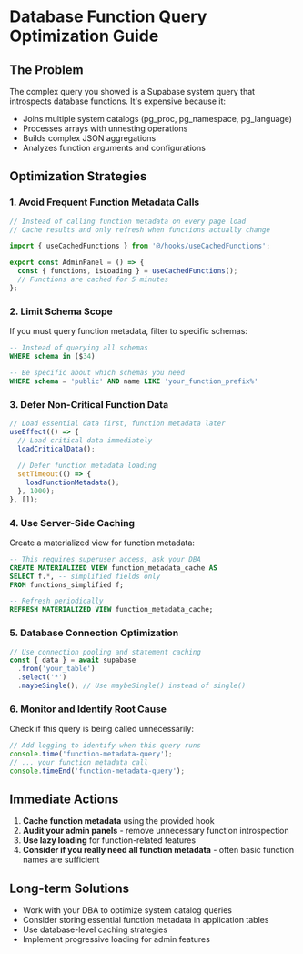 # Database Function Query Optimization Guide

## The Problem
The complex query you showed is a Supabase system query that introspects database functions. It's expensive because it:
- Joins multiple system catalogs (pg_proc, pg_namespace, pg_language)
- Processes arrays with unnesting operations
- Builds complex JSON aggregations
- Analyzes function arguments and configurations

## Optimization Strategies

### 1. **Avoid Frequent Function Metadata Calls**
```typescript
// Instead of calling function metadata on every page load
// Cache results and only refresh when functions actually change

import { useCachedFunctions } from '@/hooks/useCachedFunctions';

export const AdminPanel = () => {
  const { functions, isLoading } = useCachedFunctions();
  // Functions are cached for 5 minutes
};
```

### 2. **Limit Schema Scope**
If you must query function metadata, filter to specific schemas:
```sql
-- Instead of querying all schemas
WHERE schema in ($34)

-- Be specific about which schemas you need
WHERE schema = 'public' AND name LIKE 'your_function_prefix%'
```

### 3. **Defer Non-Critical Function Data**
```typescript
// Load essential data first, function metadata later
useEffect(() => {
  // Load critical data immediately
  loadCriticalData();
  
  // Defer function metadata loading
  setTimeout(() => {
    loadFunctionMetadata();
  }, 1000);
}, []);
```

### 4. **Use Server-Side Caching**
Create a materialized view for function metadata:
```sql
-- This requires superuser access, ask your DBA
CREATE MATERIALIZED VIEW function_metadata_cache AS
SELECT f.*, -- simplified fields only
FROM functions_simplified f;

-- Refresh periodically
REFRESH MATERIALIZED VIEW function_metadata_cache;
```

### 5. **Database Connection Optimization**
```typescript
// Use connection pooling and statement caching
const { data } = await supabase
  .from('your_table')
  .select('*')
  .maybeSingle(); // Use maybeSingle() instead of single()
```

### 6. **Monitor and Identify Root Cause**
Check if this query is being called unnecessarily:
```typescript
// Add logging to identify when this query runs
console.time('function-metadata-query');
// ... your function metadata call
console.timeEnd('function-metadata-query');
```

## Immediate Actions
1. **Cache function metadata** using the provided hook
2. **Audit your admin panels** - remove unnecessary function introspection
3. **Use lazy loading** for function-related features
4. **Consider if you really need all function metadata** - often basic function names are sufficient

## Long-term Solutions
- Work with your DBA to optimize system catalog queries
- Consider storing essential function metadata in application tables
- Use database-level caching strategies
- Implement progressive loading for admin features